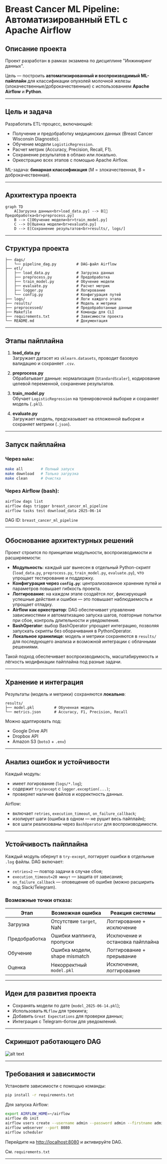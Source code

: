 # Breast Cancer ML Pipeline: Автоматизированный ETL с Apache Airflow

## Описание проекта

Проект разработан в рамках экзамена по дисциплине "Инжиниринг данных". 

Цель — построить **автоматизированный и воспроизводимый ML-пайплайн** для классификации опухолей молочной железы (злокачественные/доброкачественные) с использованием **Apache Airflow** и **Python**.

---

## Цель и задача

Разработать ETL-процесс, включающий:
- Получение и предобработку медицинских данных (Breast Cancer Wisconsin Diagnostic).
- Обучение модели `LogisticRegression`.
- Расчет метрик (Accuracy, Precision, Recall, F1).
- Сохранение результатов в облако или локально.
- Оркестрацию всех этапов с помощью Apache Airflow.

ML-задача: **бинарная классификация** (M = злокачественная, B = доброкачественная).

---

## Архитектура проекта

```mermaid
graph TD
    A[Загрузка данных<br>load_data.py] --> B[🧹 Предобработка<br>preprocess.py]
    B --> C[Обучение модели<br>train_model.py]
    C --> D[Оценка модели<br>evaluate.py]
    D --> E[Сохранение результатов<br>results/, logs/]
```

---

## Структура проекта

```
├── dags/
│   └── pipeline_dag.py         # DAG-файл Airflow
├── etl/
│   ├── load_data.py            # Загрузка данных
│   ├── preprocess.py           # Предобработка
│   ├── train_model.py          # Обучение модели
│   ├── evaluate.py             # Расчет метрик
│   ├── logger.py               # Логирование
│   └── config.py               # Конфигурация путей
├── logs/                       # Логи каждого этапа
├── results/                    # Модель и метрики
├── preprocessed/               # Предобработанные данные
├── Makefile                    # Команды для CLI
├── requirements.txt            # Зависимости проекта
└── README.md                   # Документация
```

---

## Этапы пайплайна

1. **load_data.py**  
   Загружает датасет из `sklearn.datasets`, проводит базовую валидацию и сохраняет `.csv`.

2. **preprocess.py**  
   Обрабатывает данные: нормализация (`StandardScaler`), кодирование целевой переменной, сохранение результатов.

3. **train_model.py**  
   Обучает `LogisticRegression` на тренировочной выборке и сохраняет модель (`.pkl`).

4. **evaluate.py**  
   Загружает модель, предсказывает на отложенной выборке и сохраняет метрики (`.json`).

---

## Запуск пайплайна

### Через `make`:

```bash
make all        # Полный запуск
make download   # Только загрузка
make clean      # Очистка
```

### Через Airflow (bash):

```bash
airflow dags list
airflow dags trigger breast_cancer_ml_pipeline
airflow tasks test download_data 2025-06-14
```

DAG ID: `breast_cancer_ml_pipeline`

---

## Обоснование архитектурных решений

Проект строится по принципам модульности, воспроизводимости и расширяемости:

- **Модульность**: каждый шаг вынесен в отдельный Python-скрипт (`load_data.py`, `preprocess.py`, `train_model.py`, `evaluate.py`), что упрощает тестирование и поддержку.
- **Конфигурация через `config.py`**: централизованное хранение путей и параметров повышает гибкость проекта.
- **Логгирование**: на каждом этапе создаётся лог, фиксирующий успешные действия и ошибки — это повышает наблюдаемость и упрощает отладку.
- **Airflow как оркестратор**: DAG обеспечивает управление зависимостями и автоматизацию запуска шагов, повторные попытки при сбое, контроль длительности и уведомления.
- **BashOperator**: выбор BashOperator упрощает интеграцию, позволяя запускать скрипты без оборачивания в PythonOperator.
- **Локальное хранилище**: модель и метрики сохраняются в `results/` для последующего анализа и возможной интеграции с облачными решениями.

Такой подход обеспечивает воспроизводимость, масштабируемость и лёгкость модификации пайплайна под разные задачи.

---

## Хранение и интеграция

Результаты (модель и метрики) сохраняются **локально**:

```
results/
├── model.pkl         # Обученная модель
└── metrics.json      # Accuracy, F1, Precision, Recall
```

Можно адаптировать под:
- Google Drive API
- Dropbox API
- Amazon S3 (`boto3` + `.env`)

---

## Анализ ошибок и устойчивости

Каждый модуль:
- имеет логирование (`logs/*.log`);
- содержит `try/except` с `logger.exception(...)`;
- проверяет наличие файлов и корректность данных.

Airflow:
- включает `retries`, `execution_timeout`, `on_failure_callback`;
- изолирует шаги (ошибка в одном — не рушит весь пайплайн);
- все шаги реализованы через `BashOperator` для воспроизводимости.

---

## Устойчивость пайплайна

Каждый модуль обернут в `try-except`, логгирует ошибки в отдельные `.log` файлы. DAG включает:

- `retries=2` — повтор задачи в случае сбоя;
- `execution_timeout=20 минут` — защита от зависания;
- `on_failure_callback` — оповещение об ошибке (можно расширить под Slack/Telegram).

### Возможные точки отказа:

| Этап           | Возможная ошибка                  | Реакция системы                            |
|----------------|-----------------------------------|--------------------------------------------|
| Загрузка       | Отсутствие `target`, NaN          | Логгирование + исключение                  |
| Предобработка  | Ошибки маппинга, пропуски         | Исключение и остановка пайплайна           |
| Обучение       | Ошибка модели, shape mismatch     | Логгирование + прерывание                  |
| Оценка         | Некорректный `model.pkl`          | Исключение, логгирование                   |

---

## Идеи для развития проекта


- Сохранять модели по дате (`model_2025-06-14.pkl`);
- Использовать `MLflow` для трекинга;
- Добавить `Great Expectations` для проверки данных;
- Интеграция с Telegram-ботом для уведомлений.

---

## Скриншот работающего DAG

![alt text](image.png)

---

## Требования и зависимости

Установите зависимости с помощью команды:

```bash
pip install -r requirements.txt
```

Для запуска Airflow:

```bash
export AIRFLOW_HOME=~/airflow
airflow db init
airflow users create --username admin --password admin --firstname admin --lastname user --role Admin --email admin@example.com
airflow webserver --port 8080
airflow scheduler
```

Перейдите на [http://localhost:8080](http://localhost:8080) и активируйте DAG.


См. `requirements.txt`

---
